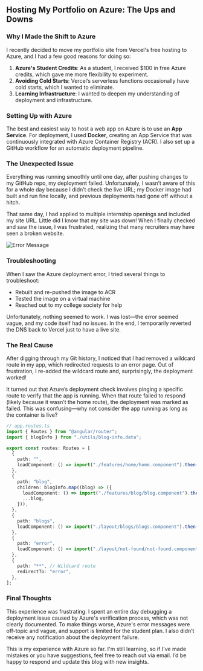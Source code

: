 ## Hosting My Portfolio on Azure: The Ups and Downs

### Why I Made the Shift to Azure

I recently decided to move my portfolio site from Vercel's free hosting to Azure, and I had a few good reasons for doing so:

1. **Azure's Student Credits**: As a student, I received $100 in free Azure credits, which gave me more flexibility to experiment.
2. **Avoiding Cold Starts**: Vercel’s serverless functions occasionally have cold starts, which I wanted to eliminate.
3. **Learning Infrastructure**: I wanted to deepen my understanding of deployment and infrastructure.

### Setting Up with Azure

The best and easiest way to host a web app on Azure is to use an **App Service**. For deployment, I used **Docker**, creating an App Service that was continuously integrated with Azure Container Registry (ACR). I also set up a GitHub workflow for an automatic deployment pipeline.

### The Unexpected Issue

Everything was running smoothly until one day, after pushing changes to my GitHub repo, my deployment failed. Unfortunately, I wasn’t aware of this for a whole day because I didn’t check the live URL; my Docker image had built and run fine locally, and previous deployments had gone off without a hitch.

That same day, I had applied to multiple internship openings and included my site URL. Little did I know that my site was down! When I finally checked and saw the issue, I was frustrated, realizing that many recruiters may have seen a broken website.

![Error Message](/images/azure-error.webp)

### Troubleshooting

When I saw the Azure deployment error, I tried several things to troubleshoot:

- Rebuilt and re-pushed the image to ACR
- Tested the image on a virtual machine
- Reached out to my college society for help

Unfortunately, nothing seemed to work. I was lost—the error seemed vague, and my code itself had no issues. In the end, I temporarily reverted the DNS back to Vercel just to have a live site.

### The Real Cause

After digging through my Git history, I noticed that I had removed a wildcard route in my app, which redirected requests to an error page. Out of frustration, I re-added the wildcard route and, surprisingly, the deployment worked!

It turned out that Azure’s deployment check involves pinging a specific route to verify that the app is running. When that route failed to respond (likely because it wasn’t the home route), the deployment was marked as failed. This was confusing—why not consider the app running as long as the container is live?

```ts
// app.routes.ts
import { Routes } from "@angular/router";
import { blogInfo } from "./utils/blog-info.data";

export const routes: Routes = [
  {
    path: "",
    loadComponent: () => import("./features/home/home.component").then((m) => m.HomeComponent),
  },
  {
    path: "blog",
    children: blogInfo.map((blog) => ({
      loadComponent: () => import("./features/blog/blog.component").then((m) => m.BlogComponent),
      ...blog,
    })),
  },
  {
    path: "blogs",
    loadComponent: () => import("./layout/blogs/blogs.component").then((m) => m.BlogsComponent),
  },
  {
    path: "error",
    loadComponent: () => import("./layout/not-found/not-found.component").then((m) => m.NotFoundComponent),
  },
  {
    path: "**", // Wildcard route
    redirectTo: "error",
  },
];
```

### Final Thoughts

This experience was frustrating. I spent an entire day debugging a deployment issue caused by Azure's verification process, which was not clearly documented. To make things worse, Azure's error messages were off-topic and vague, and support is limited for the student plan. I also didn’t receive any notification about the deployment failure.

This is my experience with Azure so far. I'm still learning, so if I've made mistakes or you have suggestions, feel free to reach out via email. I’d be happy to respond and update this blog with new insights.
